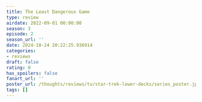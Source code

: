 ```yaml
---
title: The Least Dangerous Game
type: review
airdate: 2022-09-01 00:00:00
season: 3
episode: 2
season_url: ''
date: 2024-10-24 20:22:25.936914
categories:
- reviews
draft: false
rating: 0
has_spoilers: false
fanart_url: ''
poster_url: /thoughts/reviews/tv/star-trek-lower-decks/series_poster.jpg
tags: []
---
```


